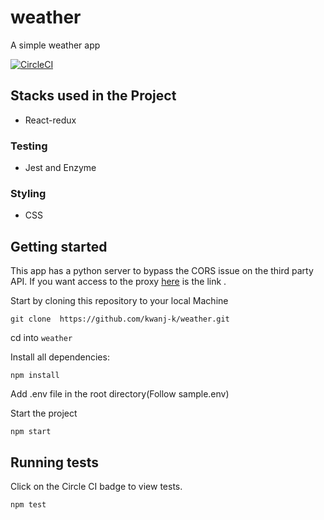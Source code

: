 # weather
A simple weather app

[![CircleCI](https://circleci.com/gh/kwanj-k/weather/tree/master.svg?style=svg)](https://circleci.com/gh/kwanj-k/weather/tree/master)

## Stacks used in the Project

- React-redux

### Testing
- Jest and Enzyme

### Styling
- CSS

## Getting started

This app has a python server to bypass the CORS issue on the third party API. If you want access to the proxy [here](https://github.com/kwanj-k/corsserver) is the link .

Start by cloning this repository to your local Machine

``` git clone  https://github.com/kwanj-k/weather.git ```

cd into ```weather```

Install all dependencies:

```npm install ```

Add .env file in the root directory(Follow sample.env)

Start the project

``` npm start ```


## Running tests 

Click on the Circle CI badge to view tests.

``` npm test ```
